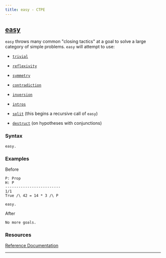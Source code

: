 ```yaml
---
title: easy - CTPE
---
```


## [easy](/Automation/easy.html)

`easy` throws many common "closing tactics" at a goal to solve a large category of simple problems.
`easy` will attempt to use:

- [`trivial`](/Automation/trivial.html)

- [`reflexivity`](/SpecificSolvers/reflexivity.html)

- [`symmetry`](/Rewriting/symmetry.html)

- [`contradiction`](/SpecificSolvers/contradiction.html)

- [`inversion`](/CaseAnalysis/inversion.html)

- [`intros`](/Generalization/intros.html)

- [`split`](/Simplification/split.html) (this begins a recursive call of `easy`)

- [`destruct`](/CaseAnalysis/destruct.html) (on hypotheses with conjunctions) 

### Syntax

```coq
easy.
```

### Examples

Before
```coq
P: Prop
H: P
-------------------------
1/1
True /\ 42 = 14 * 3 /\ P
```

```coq
easy.
```

After
```coq
No more goals.
```

### Resources

[Reference Documentation](https://coq.inria.fr/doc/master/refman/proofs/automatic-tactics/auto.html#coq:tacn.easy)

<hr>
